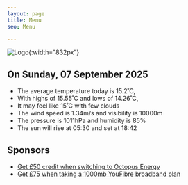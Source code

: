 ```yaml
---
layout: page
title: Menu
seo: Menu

---
```


![Logo](/images/logo.jpg){:width="832px"}

<!-- weather_marker starts -->
## On Sunday, 07 September 2025

- The average temperature today is 15.2˚C,
- With highs of 15.55˚C and lows of 14.26˚C,
- It may feel like 15˚C with few clouds
- The wind speed is 1.34m/s and visibility is 10000m
- The pressure is 1011hPa and humidity is 85%
- The sun will rise at 05:30 and set at 18:42

<!-- weather_marker ends -->

## Sponsors

- [Get £50 credit when switching to Octopus Energy](https://bit.ly/3oD1nnS)
- [Get £75 when taking a 1000mb YouFibre broadband plan](https://aklam.io/91zWhU?)
